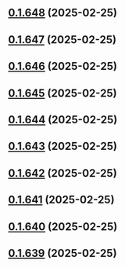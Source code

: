 ## [0.1.648](https://github.com/binary-braids/terraform-oracle/compare/v0.1.647...v0.1.648) (2025-02-25)



## [0.1.647](https://github.com/binary-braids/terraform-oracle/compare/v0.1.646...v0.1.647) (2025-02-25)



## [0.1.646](https://github.com/binary-braids/terraform-oracle/compare/v0.1.645...v0.1.646) (2025-02-25)



## [0.1.645](https://github.com/binary-braids/terraform-oracle/compare/v0.1.644...v0.1.645) (2025-02-25)



## [0.1.644](https://github.com/binary-braids/terraform-oracle/compare/v0.1.643...v0.1.644) (2025-02-25)



## [0.1.643](https://github.com/binary-braids/terraform-oracle/compare/v0.1.642...v0.1.643) (2025-02-25)



## [0.1.642](https://github.com/binary-braids/terraform-oracle/compare/v0.1.641...v0.1.642) (2025-02-25)



## [0.1.641](https://github.com/binary-braids/terraform-oracle/compare/v0.1.640...v0.1.641) (2025-02-25)



## [0.1.640](https://github.com/binary-braids/terraform-oracle/compare/v0.1.639...v0.1.640) (2025-02-25)



## [0.1.639](https://github.com/binary-braids/terraform-oracle/compare/v0.1.638...v0.1.639) (2025-02-25)



